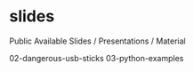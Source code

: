# slides
Public Available Slides / Presentations / Material

02-dangerous-usb-sticks
03-python-examples
